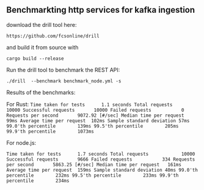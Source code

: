 ## Benchmarkting http services for kafka ingestion

download the drill tool here: 

`https://github.com/fcsonline/drill`

and build it from source with 

`cargo build --release`

Run the drill tool to benchmark the REST API: 

`./drill  --benchmark benchmark_node.yml -s`


Results of the benchmarks: 

For Rust: 
`
Time taken for tests      1.1 seconds
Total requests            10000
Successful requests       10000
Failed requests           0
Requests per second       9072.92 [#/sec]
Median time per request   99ms
Average time per request  102ms
Sample standard deviation 57ms
99.0'th percentile        139ms
99.5'th percentile        205ms
99.9'th percentile        1073ms
`

For node.js:

`
Time taken for tests      1.7 seconds
Total requests            10000
Successful requests       9666
Failed requests           334
Requests per second       5863.25 [#/sec]
Median time per request   161ms
Average time per request  159ms
Sample standard deviation 40ms
99.0'th percentile        232ms
99.5'th percentile        233ms
99.9'th percentile        234ms
`
